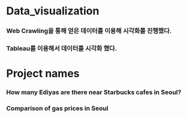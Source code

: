 # Data_visualization

### Web Crawling을 통해 얻은 데이터를 이용해 시각화를 진행했다.
### Tableau를 이용해서 데이터를 시각화 했다.

# Project names
### How many Ediyas are there near Starbucks cafes in Seoul?
### Comparison of gas prices in Seoul
